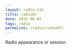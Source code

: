 ```yaml
---
layout: radio.njk
title: radio07
date: 2025-06-05
tags: radio
permalink: /radio/radio07/
---
```


Radio appearance or session.
